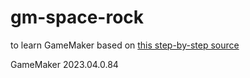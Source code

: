 # gm-space-rock

to learn GameMaker based on [this step-by-step source](https://gamemaker.io/fr/tutorials/make-arcade-space-shooter) 

GameMaker 2023.04.0.84
